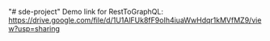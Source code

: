 "# sde-project" 
Demo link for RestToGraphQL: https://drive.google.com/file/d/1U1AlFUk8fF9oIh4iuaWwHdqr1kMVfMZ9/view?usp=sharing
